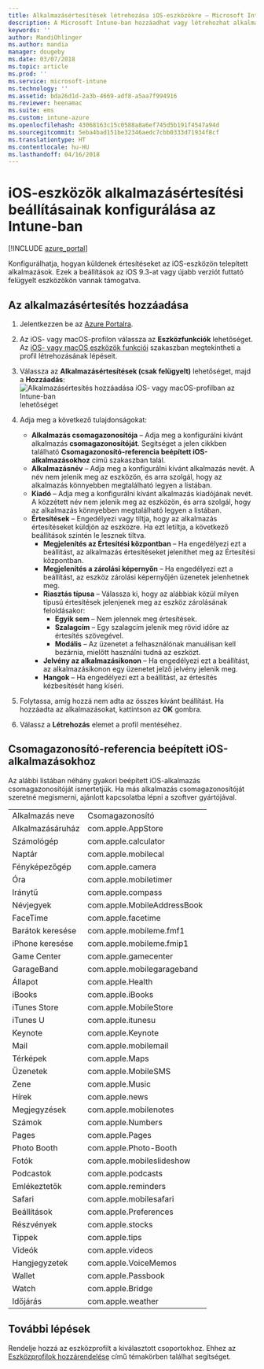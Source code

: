 ```yaml
---
title: Alkalmazásértesítések létrehozása iOS-eszközökre – Microsoft Intune – Azure | Microsoft Docs
description: A Microsoft Intune-ban hozzáadhat vagy létrehozhat alkalmazásértesítéseket iOS-eszközök számára. Kiválaszthatja, mely alkalmazások küldjenek értesítéseket, konfigurálhatja a zárolási képernyő értesítési beállításait, engedélyezheti a hangot, kiválaszthatja az értesítés típusát és jelvényt adhat hozzá.
keywords: ''
author: MandiOhlinger
ms.author: mandia
manager: dougeby
ms.date: 03/07/2018
ms.topic: article
ms.prod: ''
ms.service: microsoft-intune
ms.technology: ''
ms.assetid: bda26d1d-2a3b-4669-adf8-a5aa7f994916
ms.reviewer: heenamac
ms.suite: ems
ms.custom: intune-azure
ms.openlocfilehash: 43068163c15c0588a8a6ef745d5b191f4547a94d
ms.sourcegitcommit: 5eba4bad151be32346aedc7cbb0333d71934f8cf
ms.translationtype: HT
ms.contentlocale: hu-HU
ms.lasthandoff: 04/16/2018
---
```

# <a name="configure-app-notifications-settings-on-ios-devices-in-intune"></a>iOS-eszközök alkalmazásértesítési beállításainak konfigurálása az Intune-ban

[!INCLUDE [azure_portal](./includes/azure_portal.md)]

Konfigurálhatja, hogyan küldenek értesítéseket az iOS-eszközön telepített alkalmazások. Ezek a beállítások az iOS 9.3-at vagy újabb verziót futtató felügyelt eszközökön vannak támogatva.

## <a name="add-the-app-notification"></a>Az alkalmazásértesítés hozzáadása

1. Jelentkezzen be az [Azure Portalra](https://portal.azure.com).
2. Az iOS- vagy macOS-profilon válassza az **Eszközfunkciók** lehetőséget. Az [iOS- vagy macOS eszközök funkciói](device-features-configure.md) szakaszban megtekintheti a profil létrehozásának lépéseit.
3. Válassza az **Alkalmazásértesítések (csak felügyelt)** lehetőséget, majd a **Hozzáadás**: ![Alkalmazásértesítés hozzáadása iOS- vagy macOS-profilban az Intune-ban](./media/ios-macos-app-notifications.png) lehetőséget
4. Adja meg a következő tulajdonságokat:

   - **Alkalmazás csomagazonosítója** – Adja meg a konfigurálni kívánt alkalmazás **csomagazonosítóját**. Segítséget a jelen cikkben található **Csomagazonosító-referencia beépített iOS-alkalmazásokhoz** című szakaszban talál.
   - **Alkalmazásnév** – Adja meg a konfigurálni kívánt alkalmazás nevét. A név nem jelenik meg az eszközön, és arra szolgál, hogy az alkalmazás könnyebben megtalálható legyen a listában.
   - **Kiadó** – Adja meg a konfigurálni kívánt alkalmazás kiadójának nevét. A közzétett név nem jelenik meg az eszközön, és arra szolgál, hogy az alkalmazás könnyebben megtalálható legyen a listában.
   - **Értesítések** – Engedélyezi vagy tiltja, hogy az alkalmazás értesítéseket küldjön az eszközre. Ha ezt letiltja, a következő beállítások szintén le lesznek tiltva.
     - **Megjelenítés az Értesítési központban** – Ha engedélyezi ezt a beállítást, az alkalmazás értesítéseket jeleníthet meg az Értesítési központban.
     - **Megjelenítés a zárolási képernyőn** – Ha engedélyezi ezt a beállítást, az eszköz zárolási képernyőjén üzenetek jelenhetnek meg.
     - **Riasztás típusa** – Válassza ki, hogy az alábbiak közül milyen típusú értesítések jelenjenek meg az eszköz zárolásának feloldásakor:
       - **Egyik sem** – Nem jelennek meg értesítések.
       - **Szalagcím** – Egy szalagcím jelenik meg rövid időre az értesítés szövegével.
       - **Modális** – Az üzenetet a felhasználónak manuálisan kell bezárnia, mielőtt használni tudná az eszközt.
     - **Jelvény az alkalmazásikonon** – Ha engedélyezi ezt a beállítást, az alkalmazásikonon egy üzenetet jelző jelvény jelenik meg.
     - **Hangok** – Ha engedélyezi ezt a beállítást, az értesítés kézbesítését hang kíséri.

5. Folytassa, amíg hozzá nem adta az összes kívánt beállítást. Ha hozzáadta az alkalmazásokat, kattintson az **OK** gombra.
6. Válassz a **Létrehozás** elemet a profil mentéséhez.

## <a name="bundle-id-reference-for-built-in-ios-apps"></a>Csomagazonosító-referencia beépített iOS-alkalmazásokhoz

Az alábbi listában néhány gyakori beépített iOS-alkalmazás csomagazonosítóját ismertetjük. Ha más alkalmazás csomagazonosítóját szeretné megismerni, ajánlott kapcsolatba lépni a szoftver gyártójával.

|||
|-|-|
|Alkalmazás neve|Csomagazonosító|
|Alkalmazásáruház|com.apple.AppStore|
|Számológép|com.apple.calculator|
|Naptár|com.apple.mobilecal|
|Fényképezőgép|com.apple.camera|
|Óra|com.apple.mobiletimer|
|Iránytű|com.apple.compass|
|Névjegyek|com.apple.MobileAddressBook|
|FaceTime|com.apple.facetime|
|Barátok keresése|com.apple.mobileme.fmf1|
|iPhone keresése|com.apple.mobileme.fmip1|
|Game Center|com.apple.gamecenter|
|GarageBand|com.apple.mobilegarageband|
|Állapot|com.apple.Health|
|iBooks|com.apple.iBooks|
|iTunes Store|com.apple.MobileStore|
|iTunes U|com.apple.itunesu|
|Keynote|com.apple.Keynote|
|Mail|com.apple.mobilemail|
|Térképek|com.apple.Maps|
|Üzenetek|com.apple.MobileSMS|
|Zene|com.apple.Music|
|Hírek|com.apple.news|
|Megjegyzések|com.apple.mobilenotes|
|Számok|com.apple.Numbers|
|Pages|com.apple.Pages|
|Photo Booth|com.apple.Photo-Booth|
|Fotók|com.apple.mobileslideshow|
|Podcastok|com.apple.podcasts|
|Emlékeztetők|com.apple.reminders|
|Safari|com.apple.mobilesafari|
|Beállítások|com.apple.Preferences|
|Részvények|com.apple.stocks|
|Tippek|com.apple.tips|
|Videók|com.apple.videos|
|Hangjegyzetek|com.apple.VoiceMemos|
|Wallet|com.apple.Passbook|
|Watch|com.apple.Bridge|
|Időjárás|com.apple.weather|

## <a name="next-steps"></a>További lépések

Rendelje hozzá az eszközprofilt a kiválasztott csoportokhoz. Ehhez az [Eszközprofilok hozzárendelése](device-profile-assign.md) című témakörben találhat segítséget.